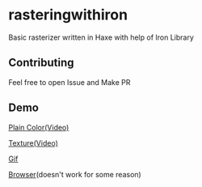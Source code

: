 # rasteringwithiron
Basic rasterizer written in Haxe with help of Iron Library

## Contributing
Feel free to open Issue and Make PR

## Demo
[Plain Color(Video)](https://blackgoku36.github.io/rasteringwithiron/Demo/Assets/PlainColor.mp4)


[Texture(Video)](https://blackgoku36.github.io/rasteringwithiron/Demo/Assets/Texture.mp4)


[Gif](http://g.recordit.co/3za5m31bof.gif)


[Browser](https://blackgoku36.github.io/rasteringwithiron/Demo/html5/index.html)(doesn't work for some reason)
